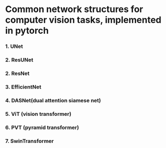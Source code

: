 # Common network structures for computer vision tasks, implemented in pytorch

### 1. UNet
### 2. ResUNet
### 2. ResNet
### 3. EfficientNet
### 4. DASNet(dual attention siamese net)
### 5. ViT (vision transformer)
### 6. PVT (pyramid transformer)
### 7. SwinTransformer


